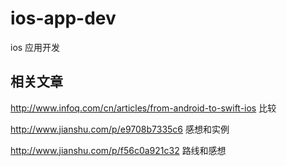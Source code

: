 # ios-app-dev
ios 应用开发

## 相关文章

http://www.infoq.com/cn/articles/from-android-to-swift-ios 比较

http://www.jianshu.com/p/e9708b7335c6 感想和实例

http://www.jianshu.com/p/f56c0a921c32 路线和感想
